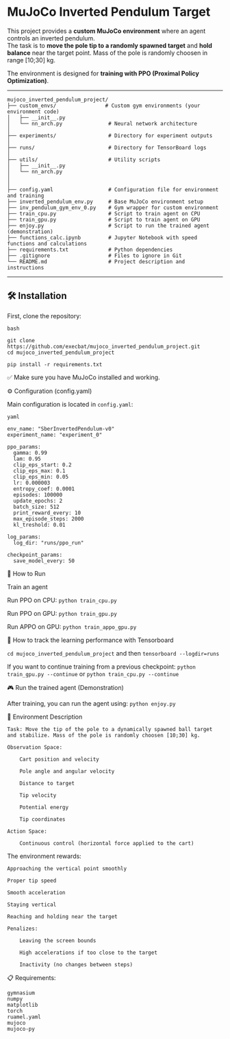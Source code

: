 # MuJoCo Inverted Pendulum Target

This project provides a **custom MuJoCo environment** where an agent controls an inverted pendulum.  
The task is to **move the pole tip to a randomly spawned target** and **hold balance** near the target point.
Mass of the pole is randomly choosen in range [10;30] kg.

The environment is designed for **training with PPO (Proximal Policy Optimization)**.

---
```
mujoco_inverted_pendulum_project/
├── custom_envs/                # Custom gym environments (your environment code)
│   ├── __init__.py
│   └── nn_arch.py               # Neural network architecture
│
├── experiments/                 # Directory for experiment outputs
│
├── runs/                        # Directory for TensorBoard logs
│
├── utils/                       # Utility scripts
│   ├── __init__.py
│   └── nn_arch.py
│
│
├── config.yaml                  # Configuration file for environment and training
├── inverted_pendulum_env.py     # Base MuJoCo environment setup
├── inv_pendulum_gym_env_0.py    # Gym wrapper for custom environment
├── train_cpu.py                 # Script to train agent on CPU
├── train_gpu.py                 # Script to train agent on GPU
├── enjoy.py                     # Script to run the trained agent (demonstration)
├── functions_calc.ipynb         # Jupyter Notebook with speed functions and calculations
├── requirements.txt             # Python dependencies
├── .gitignore                   # Files to ignore in Git
└── README.md                    # Project description and instructions
```
---

## 🛠️ Installation

First, clone the repository:
```
bash

git clone https://github.com/execbat/mujoco_inverted_pendulum_project.git
cd mujoco_inverted_pendulum_project
```

```pip install -r requirements.txt```

✅ Make sure you have MuJoCo installed and working.


⚙️ Configuration (config.yaml)

Main configuration is located in `config.yaml`:

```
yaml

env_name: "SberInvertedPendulum-v0"
experiment_name: "experiment_0"

ppo_params:
  gamma: 0.99
  lam: 0.95
  clip_eps_start: 0.2
  clip_eps_max: 0.1
  clip_eps_min: 0.05
  lr: 0.000003
  entropy_coef: 0.0001
  episodes: 100000
  update_epochs: 2
  batch_size: 512
  print_reward_every: 10
  max_episode_steps: 2000
  kl_treshold: 0.01

log_params:
  log_dir: "runs/ppo_run"

checkpoint_params:
  save_model_every: 50
```

🚀 How to Run

Train an agent

Run PPO on CPU: `python train_cpu.py`

Run PPO on GPU: `python train_gpu.py`

Run APPO on GPU: `python train_appo_gpu.py`


🚀 How to track the learning performance with Tensorboard

`cd mujoco_inverted_pendulum_project` and then `tensorboard --logdir=runs`



If you want to continue training from a previous checkpoint: `python train_gpu.py --continue` or `python train_cpu.py --continue`

🎮 Run the trained agent (Demonstration)

After training, you can run the agent using: `python enjoy.py`

🎯 Environment Description

    Task: Move the tip of the pole to a dynamically spawned ball target and stabilize. Mass of the pole is randomly choosen [10;30] kg.

    Observation Space:

        Cart position and velocity       

        Pole angle and angular velocity  

        Distance to target               

        Tip velocity

        Potential energy

        Tip coordinates

    Action Space:

        Continuous control (horizontal force applied to the cart)

The environment rewards:

    Approaching the vertical point smoothly

    Proper tip speed

    Smooth acceleration

    Staying vertical

    Reaching and holding near the target

    Penalizes:

        Leaving the screen bounds

        High accelerations if too close to the target

        Inactivity (no changes between steps)

📋 Requirements:

```
gymnasium
numpy
matplotlib
torch
ruamel.yaml
mujoco
mujoco-py
```







